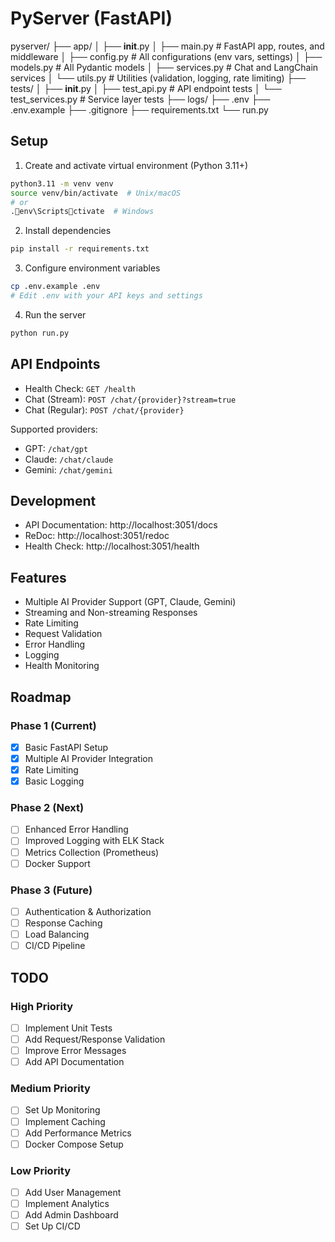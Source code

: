 # PyServer (FastAPI)

pyserver/
├── app/
│   ├── __init__.py
│   ├── main.py          # FastAPI app, routes, and middleware
│   ├── config.py        # All configurations (env vars, settings)
│   ├── models.py        # All Pydantic models
│   ├── services.py      # Chat and LangChain services
│   └── utils.py         # Utilities (validation, logging, rate limiting)
├── tests/
│   ├── __init__.py
│   ├── test_api.py      # API endpoint tests
│   └── test_services.py # Service layer tests
├── logs/
├── .env
├── .env.example
├── .gitignore
├── requirements.txt
└── run.py

## Setup

1. Create and activate virtual environment (Python 3.11+)
```bash
python3.11 -m venv venv
source venv/bin/activate  # Unix/macOS
# or
.env\Scriptsctivate  # Windows
```

2. Install dependencies
```bash
pip install -r requirements.txt
```

3. Configure environment variables
```bash
cp .env.example .env
# Edit .env with your API keys and settings
```

4. Run the server
```bash
python run.py
```

## API Endpoints

- Health Check: `GET /health`
- Chat (Stream): `POST /chat/{provider}?stream=true`
- Chat (Regular): `POST /chat/{provider}`

Supported providers:
- GPT: `/chat/gpt`
- Claude: `/chat/claude`
- Gemini: `/chat/gemini`

## Development

- API Documentation: http://localhost:3051/docs
- ReDoc: http://localhost:3051/redoc
- Health Check: http://localhost:3051/health

## Features

- Multiple AI Provider Support (GPT, Claude, Gemini)
- Streaming and Non-streaming Responses
- Rate Limiting
- Request Validation
- Error Handling
- Logging
- Health Monitoring

## Roadmap

### Phase 1 (Current)
- [x] Basic FastAPI Setup
- [x] Multiple AI Provider Integration
- [x] Rate Limiting
- [x] Basic Logging

### Phase 2 (Next)
- [ ] Enhanced Error Handling
- [ ] Improved Logging with ELK Stack
- [ ] Metrics Collection (Prometheus)
- [ ] Docker Support

### Phase 3 (Future)
- [ ] Authentication & Authorization
- [ ] Response Caching
- [ ] Load Balancing
- [ ] CI/CD Pipeline

## TODO

### High Priority
- [ ] Implement Unit Tests
- [ ] Add Request/Response Validation
- [ ] Improve Error Messages
- [ ] Add API Documentation

### Medium Priority
- [ ] Set Up Monitoring
- [ ] Implement Caching
- [ ] Add Performance Metrics
- [ ] Docker Compose Setup

### Low Priority
- [ ] Add User Management
- [ ] Implement Analytics
- [ ] Add Admin Dashboard
- [ ] Set Up CI/CD
